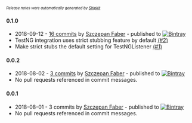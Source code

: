 <sup><sup>*Release notes were automatically generated by [Shipkit](http://shipkit.org/)*</sup></sup>

#### 0.1.0
 - 2018-09-12 - [16 commits](https://github.com/mockito/mockito-testng/compare/v0.0.2...v0.1.0) by [Szczepan Faber](https://github.com/mockitoguy) - published to [![Bintray](https://img.shields.io/badge/Bintray-0.1.0-green.svg)](https://bintray.com/mockito/maven/mockito-testng/0.1.0)
 - TestNG integration uses strict stubbing feature by default [(#2)](https://github.com/mockito/mockito-testng/pull/2)
 - Make strict stubs the default setting for TestNGListener [(#1)](https://github.com/mockito/mockito-testng/issues/1)

#### 0.0.2
 - 2018-08-02 - [3 commits](https://github.com/mockito/mockito-testng/compare/v0.0.1...v0.0.2) by [Szczepan Faber](https://github.com/mockitoguy) - published to [![Bintray](https://img.shields.io/badge/Bintray-0.0.2-green.svg)](https://bintray.com/mockito/maven/mockito-testng/0.0.2)
 - No pull requests referenced in commit messages.

#### 0.0.1
 - 2018-08-01 - 3 commits by [Szczepan Faber](https://github.com/mockitoguy) - published to [![Bintray](https://img.shields.io/badge/Bintray-0.0.1-green.svg)](https://bintray.com/mockito/maven/mockito-testng/0.0.1)
 - No pull requests referenced in commit messages.

